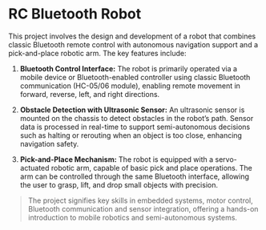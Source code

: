 # RC Bluetooth Robot

This project involves the design and development of a robot that combines classic Bluetooth remote control with autonomous navigation support and a pick-and-place robotic arm. The key features include:

1. **Bluetooth Control Interface:**
The robot is primarily operated via a mobile device or Bluetooth-enabled controller using classic Bluetooth communication (HC-05/06 module), enabling remote movement in forward, reverse, left, and right directions.

2. **Obstacle Detection with Ultrasonic Sensor:**
An ultrasonic sensor is mounted on the chassis to detect obstacles in the robot’s path. Sensor data is processed in real-time to support semi-autonomous decisions such as halting or rerouting when an object is too close, enhancing navigation safety.

3. **Pick-and-Place Mechanism:**
The robot is equipped with a servo-actuated robotic arm, capable of basic pick and place operations. The arm can be controlled through the same Bluetooth interface, allowing the user to grasp, lift, and drop small objects with precision.

> The project signifies key skills in embedded systems, motor control, Bluetooth communication and sensor integration, offering a hands-on introduction to mobile robotics and semi-autonomous systems.

